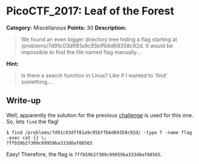 # PicoCTF_2017: Leaf of the Forest

**Category:** Miscellanous
**Points:** 30
**Description:**

>We found an even bigger directory tree hiding a flag starting at /problems/7d91c03dff81a9c95bffb6d69358c92d. It would be impossible to find the file named flag manually...

**Hint:**

>Is there a search function in Linux? Like if I wanted to 'find' something...

## Write-up
Well, apparently the solution for the previous [challenge](../leaf-of-the-tree/) is used for this one. So, lets `find` the flag!

    $ find /problems/7d91c03dff81a9c95bffb6d69358c92d/ -type f -name flag -exec cat {} \;
    7ffb59b2f309c09959ba333d0af88565

Easy!
Therefore, the flag is `7ffb59b2f309c09959ba333d0af88565`.
